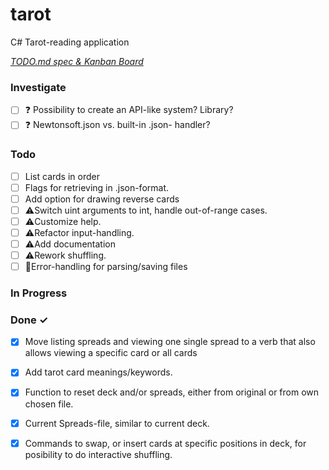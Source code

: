 # tarot

C# Tarot-reading application

<em>[TODO.md spec & Kanban Board](https://bit.ly/3fCwKfM)</em>

### Investigate

- [ ] ❓ Possibility to create an API-like system? Library?  
- [ ] ❓ Newtonsoft.json vs. built-in .json- handler?  

### Todo

- [ ] List cards in order  
- [ ] Flags for retrieving in .json-format.  
- [ ] Add option for drawing reverse cards  
- [ ] ⚠️Switch uint arguments to int, handle out-of-range cases.  
- [ ] ⚠️Customize help.  
- [ ] ⚠️Refactor input-handling.  
- [ ] ⚠️Add documentation  
- [ ] ⚠️Rework shuffling.  
- [ ] 🐞Error-handling for parsing/saving files  

### In Progress

### Done ✓

- [x] Move listing spreads and viewing one single spread to a verb that also allows viewing a specific card or all cards  
- [x] Add tarot card meanings/keywords.  
- [x] Function to reset deck and/or spreads, either from original or from own chosen file.  
- [x] Current Spreads-file, similar to current deck.  
- [x] Commands to swap, or insert cards at specific positions in deck, for posibility to do interactive shuffling.

